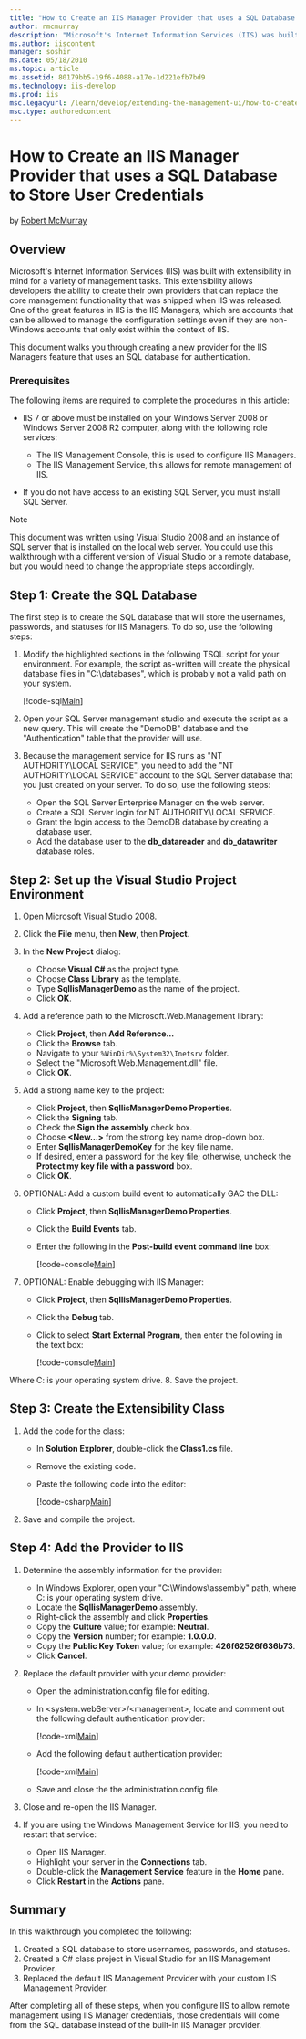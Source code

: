 ```yaml
---
title: "How to Create an IIS Manager Provider that uses a SQL Database to Store User Credentials | Microsoft Docs"
author: rmcmurray
description: "Microsoft's Internet Information Services (IIS) was built with extensibility in mind for a variety of management tasks. This extensibility allows developers..."
ms.author: iiscontent
manager: soshir
ms.date: 05/18/2010
ms.topic: article
ms.assetid: 80179bb5-19f6-4088-a17e-1d221efb7bd9
ms.technology: iis-develop
ms.prod: iis
msc.legacyurl: /learn/develop/extending-the-management-ui/how-to-create-an-iis-manager-provider-that-uses-a-sql-database-to-store-user-credentials
msc.type: authoredcontent
---
```

How to Create an IIS Manager Provider that uses a SQL Database to Store User Credentials
====================
by [Robert McMurray](https://github.com/rmcmurray)

## Overview

Microsoft's Internet Information Services (IIS) was built with extensibility in mind for a variety of management tasks. This extensibility allows developers the ability to create their own providers that can replace the core management functionality that was shipped when IIS was released. One of the great features in IIS is the IIS Managers, which are accounts that can be allowed to manage the configuration settings even if they are non-Windows accounts that only exist within the context of IIS.

This document walks you through creating a new provider for the IIS Managers feature that uses an SQL database for authentication.

### Prerequisites

The following items are required to complete the procedures in this article:

- IIS 7 or above must be installed on your Windows Server 2008 or Windows Server 2008 R2 computer, along with the following role services: 

    - The IIS Management Console, this is used to configure IIS Managers.
    - The IIS Management Service, this allows for remote management of IIS.
- If you do not have access to an existing SQL Server, you must install SQL Server.

> [!NOTE]
> This document was written using Visual Studio 2008 and an instance of SQL server that is installed on the local web server. You could use this walkthrough with a different version of Visual Studio or a remote database, but you would need to change the appropriate steps accordingly.

## Step 1: Create the SQL Database

The first step is to create the SQL database that will store the usernames, passwords, and statuses for IIS Managers. To do so, use the following steps:

1. Modify the highlighted sections in the following TSQL script for your environment. For example, the script as-written will create the physical database files in "C:\databases", which is probably not a valid path on your system.

    [!code-sql[Main](how-to-create-an-iis-manager-provider-that-uses-a-sql-database-to-store-user-credentials/samples/sample1.sql)]
2. Open your SQL Server management studio and execute the script as a new query. This will create the "DemoDB" database and the "Authentication" table that the provider will use.
3. Because the management service for IIS runs as "NT AUTHORITY\LOCAL SERVICE", you need to add the "NT AUTHORITY\LOCAL SERVICE" account to the SQL Server database that you just created on your server. To do so, use the following steps: 

    - Open the SQL Server Enterprise Manager on the web server.
    - Create a SQL Server login for NT AUTHORITY\LOCAL SERVICE.
    - Grant the login access to the DemoDB database by creating a database user.
    - Add the database user to the **db\_datareader** and **db\_datawriter** database roles.

## Step 2: Set up the Visual Studio Project Environment

1. Open Microsoft Visual Studio 2008.
2. Click the **File** menu, then **New**, then **Project**.
3. In the **New Project** dialog: 

    - Choose **Visual C#** as the project type.
    - Choose **Class Library** as the template.
    - Type **SqlIisManagerDemo** as the name of the project.
    - Click **OK**.
4. Add a reference path to the Microsoft.Web.Management library: 

    - Click **Project**, then **Add Reference...**
    - Click the **Browse** tab.
    - Navigate to your `%WinDir%\System32\Inetsrv` folder.
    - Select the "Microsoft.Web.Management.dll" file.
    - Click **OK**.
5. Add a strong name key to the project: 

    - Click **Project**, then **SqlIisManagerDemo Properties**.
    - Click the **Signing** tab.
    - Check the **Sign the assembly** check box.
    - Choose **&lt;New...&gt;** from the strong key name drop-down box.
    - Enter **SqlIisManagerDemoKey** for the key file name.
    - If desired, enter a password for the key file; otherwise, uncheck the **Protect my key file with a password** box.
    - Click **OK**.
6. OPTIONAL: Add a custom build event to automatically GAC the DLL: 

    - Click **Project**, then **SqlIisManagerDemo Properties**.
    - Click the **Build Events** tab.
    - Enter the following in the **Post-build event command line** box:  

        [!code-console[Main](how-to-create-an-iis-manager-provider-that-uses-a-sql-database-to-store-user-credentials/samples/sample2.cmd)]
7. OPTIONAL: Enable debugging with IIS Manager: 

    - Click **Project**, then **SqlIisManagerDemo Properties**.
    - Click the **Debug** tab.
    - Click to select **Start External Program**, then enter the following in the text box:  

        [!code-console[Main](how-to-create-an-iis-manager-provider-that-uses-a-sql-database-to-store-user-credentials/samples/sample3.cmd)]
  
 Where C: is your operating system drive.
8. Save the project.

## Step 3: Create the Extensibility Class

1. Add the code for the class: 

    - In **Solution Explorer**, double-click the **Class1.cs** file.
    - Remove the existing code.
    - Paste the following code into the editor: 

        [!code-csharp[Main](how-to-create-an-iis-manager-provider-that-uses-a-sql-database-to-store-user-credentials/samples/sample4.cs)]
2. Save and compile the project.

## Step 4: Add the Provider to IIS

1. Determine the assembly information for the provider: 

    - In Windows Explorer, open your "C:\Windows\assembly" path, where C: is your operating system drive.
    - Locate the **SqlIisManagerDemo** assembly.
    - Right-click the assembly and click **Properties**.
    - Copy the **Culture** value; for example: **Neutral**.
    - Copy the **Version** number; for example: **1.0.0.0**.
    - Copy the **Public Key Token** value; for example: **426f62526f636b73**.
    - Click **Cancel**.
2. Replace the default provider with your demo provider: 

    - Open the administration.config file for editing.
    - In &lt;system.webServer&gt;/&lt;management&gt;, locate and comment out the following default authentication provider: 

        [!code-xml[Main](how-to-create-an-iis-manager-provider-that-uses-a-sql-database-to-store-user-credentials/samples/sample5.xml)]
    - Add the following default authentication provider: 

        [!code-xml[Main](how-to-create-an-iis-manager-provider-that-uses-a-sql-database-to-store-user-credentials/samples/sample6.xml)]
    - Save and close the the administration.config file.
3. Close and re-open the IIS Manager.
4. If you are using the Windows Management Service for IIS, you need to restart that service: 

    - Open IIS Manager.
    - Highlight your server in the **Connections** tab.
    - Double-click the **Management Service** feature in the **Home** pane.
    - Click **Restart** in the **Actions** pane.

## Summary

In this walkthrough you completed the following:

1. Created a SQL database to store usernames, passwords, and statuses.
2. Created a C# class project in Visual Studio for an IIS Management Provider.
3. Replaced the default IIS Management Provider with your custom IIS Management Provider.

After completing all of these steps, when you configure IIS to allow remote management using IIS Manager credentials, those credentials will come from the SQL database instead of the built-in IIS Manager provider.
